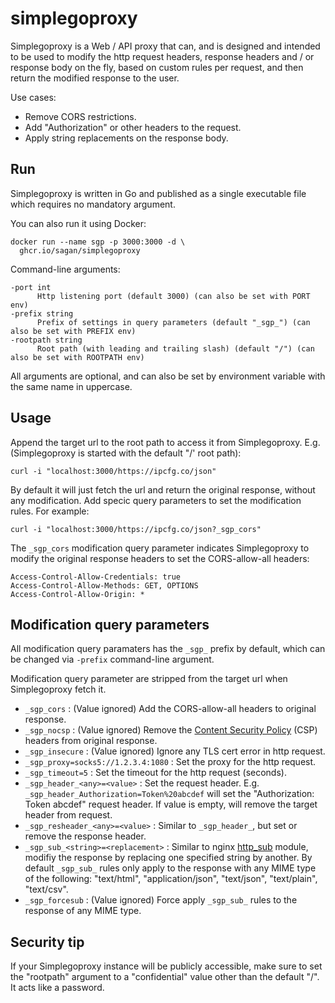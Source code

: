 # simplegoproxy

Simplegoproxy is a Web / API proxy that can, and is designed and intended to be used to modify the http request headers, response headers and / or response body on the fly, based on custom rules per request, and then return the modified response to the user.

Use cases:

* Remove CORS restrictions.
* Add "Authorization" or other headers to the request.
* Apply string replacements on the response body.

## Run

Simplegoproxy is written in Go and published as a single executable file which requires no mandatory argument.

You can also run it using Docker:

```
docker run --name sgp -p 3000:3000 -d \
  ghcr.io/sagan/simplegoproxy
```

Command-line arguments:

```
-port int
      Http listening port (default 3000) (can also be set with PORT env)
-prefix string
      Prefix of settings in query parameters (default "_sgp_") (can also be set with PREFIX env)
-rootpath string
      Root path (with leading and trailing slash) (default "/") (can also be set with ROOTPATH env)
```

All arguments are optional, and can also be set by environment variable with the same name in uppercase.

## Usage

Append the target url to the root path to access it from Simplegoproxy. E.g. (Simplegoproxy is started with the default "/' root path):

```
curl -i "localhost:3000/https://ipcfg.co/json"
```

By default it will just fetch the url and return the original response, without any modification. Add specic query parameters to set the modification rules. For example:

```
curl -i "localhost:3000/https://ipcfg.co/json?_sgp_cors"
```

The ```_sgp_cors``` modification query parameter indicates Simplegoproxy to modify the original response headers to set the CORS-allow-all headers:

```
Access-Control-Allow-Credentials: true
Access-Control-Allow-Methods: GET, OPTIONS
Access-Control-Allow-Origin: *
```

## Modification query parameters

All modification query paramaters has the `_sgp_` prefix by default, which can be changed via ```-prefix``` command-line argument.

Modification query parameter are stripped from the target url when Simplegoproxy fetch it.

* ```_sgp_cors``` : (Value ignored) Add the CORS-allow-all headers to original response.
* ```_sgp_nocsp``` : (Value ignored) Remove the [Content Security Policy](https://developer.mozilla.org/en-US/docs/Web/HTTP/CSP) (CSP) headers from original response.
* ```_sgp_insecure``` : (Value ignored) Ignore any TLS cert error in http request.
* ```_sgp_proxy=socks5://1.2.3.4:1080``` : Set the proxy for the http request.
* ```_sgp_timeout=5``` : Set the timeout for the http request (seconds).
* ```_sgp_header_<any>=<value>``` : Set the request header. E.g. `_sgp_header_Authorization=Token%20abcdef` will set the "Authorization: Token abcdef" request header. If value is empty, will remove the target header from request.
* ```_sgp_resheader_<any>=<value>``` : Similar to ```_sgp_header_```, but set or remove the response header.
* ```_sgp_sub_<string>=<replacement>``` : Similar to nginx [http_sub](https://nginx.org/en/docs/http/ngx_http_sub_module.html) module, modifiy the response by replacing one specified string by another. By default ```_sgp_sub_``` rules only apply to the response with any MIME type of the following: "text/html", "application/json", "text/json", "text/plain", "text/csv".
* ```_sgp_forcesub``` : (Value ignored) Force apply ```_sgp_sub_``` rules to the response of any MIME type.

## Security tip

If your Simplegoproxy instance will be publicly accessible, make sure to set the "rootpath" argument to a "confidential" value other than the default "/". It acts like a password.
